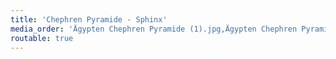 ```yaml
---
title: 'Chephren Pyramide - Sphinx'
media_order: 'Ägypten Chephren Pyramide (1).jpg,Ägypten Chephren Pyramide (2).jpg,Ägypten Chephren Pyramide (3).jpg,Ägypten Chephren Pyramide (4).jpg,Ägypten Chephren Pyramide (5).jpg,Ägypten Chephren Pyramide (6).jpg,Sphinx (1).jpg,Sphinx (3).jpg,mosaic.jpg'
routable: true
---
```


